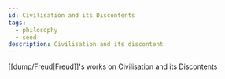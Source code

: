 ```yaml
---
id: Civilisation and its Discontents
tags:
  - philosophy
  - seed
description: Civilisation and its discontent
---
```


[[dump/Freud|Freud]]'s works on Civilisation and its Discontents
